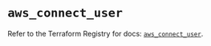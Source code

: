 # `aws_connect_user`

Refer to the Terraform Registry for docs: [`aws_connect_user`](https://registry.terraform.io/providers/hashicorp/aws/6.8.0/docs/resources/connect_user).
